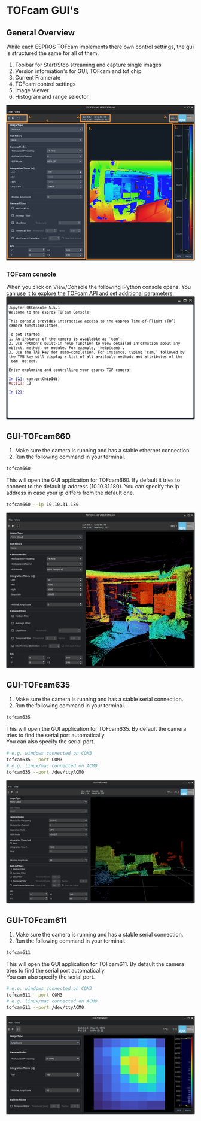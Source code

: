 # TOFcam GUI's
## General Overview
While each ESPROS TOFcam implements there own control settings, the gui is structured the same for all of them. 

1. Toolbar for Start/Stop streaming and capture single images
2. Version information's for GUI, TOFcam and tof chip
3. Current Framerate
4. TOFcam control settings
5. Image Viewer
6. Histogram and range selector

![GUI_Explained](images/gui660_explained.png)

### TOFcam console
When you click on View/Console the following iPython console opens. You can use it to explore the TOFcam API and set additional parameters.
![GUI_Console](images/console_window.png)

## GUI-TOFcam660
1. Make sure the camera is running and has a stable ethernet connection.  
2. Run the following command in your terminal. 
```bash 
tofcam660
```

This will open the GUI application for TOFcam660. By default it tries to connect to the default ip address (10.10.31.180). 
You can specify the ip address in case your ip differs from the default one. 
```bash 
tofcam660 --ip 10.10.31.180
```
![GUI_TOFcam660](images/gui660_pointcloud.png)

## GUI-TOFcam635
1. Make sure the camera is running and has a stable serial connection. 
2. Run the following command in your terminal. 
```bash
tofcam635
```

This will open the GUI application for TOFcam635. By default the camera tries to find the serial port automatically.  
You can also specify the serial port. 
```bash
# e.g. windows connected on COM3
tofcam635 --port COM3
# e.g. linux/mac connected on ACM0
tofcam635 --port /dev/ttyACM0
```

![GUI_TOFcam635](images/gui635_pointcloud.png)

## GUI-TOFcam611
1. Make sure the camera is running and has a stable serial connection. 
2. Run the following command in your terminal. 
```bash
tofcam611
```

This will open the GUI application for TOFcam611. By default the camera tries to find the serial port automatically.  
You can also specify the serial port. 
```bash
# e.g. windows connected on COM3
tofcam611 --port COM3
# e.g. linux/mac connected on ACM0
tofcam611 --port /dev/ttyACM0
```

![GUI_TOFcam611](images/gui611_amplitude.png)